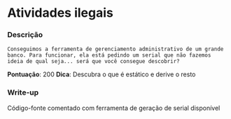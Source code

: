 # Atividades ilegais

### Descrição
```
Conseguimos a ferramenta de gerenciamento administrativo de um grande banco. Para funcionar, ela está pedindo um serial que não fazemos ideia de qual seja... será que você consegue descobrir?
```
**Pontuação**: 200
**Dica**: Descubra o que é estático e derive o resto

### Write-up
Código-fonte comentado com ferramenta de geração de serial disponível